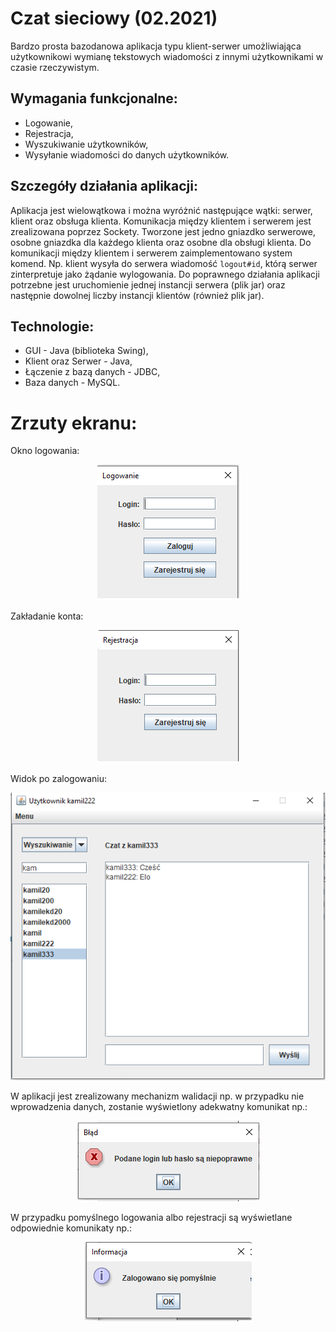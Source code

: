 # Czat sieciowy (02.2021)
Bardzo prosta bazodanowa aplikacja typu klient-serwer umożliwiająca użytkownikowi wymianę tekstowych wiadomości z innymi użytkownikami w czasie rzeczywistym.    

## Wymagania funkcjonalne:
* Logowanie,
* Rejestracja,
* Wyszukiwanie użytkowników,
* Wysyłanie wiadomości do danych użytkowników.

## Szczegóły działania aplikacji:
Aplikacja jest wielowątkowa i można wyróżnić następujące wątki: serwer, klient oraz obsługa klienta. Komunikacja między klientem i serwerem jest zrealizowana poprzez Sockety. Tworzone jest jedno gniazdko serwerowe, osobne gniazdka dla każdego klienta oraz osobne dla obsługi klienta. Do komunikacji między klientem i serwerem zaimplementowano system komend. Np. klient wysyła do serwera wiadomość ``logout#id``, którą serwer zinterpretuje jako żądanie wylogowania. Do poprawnego działania aplikacji potrzebne jest uruchomienie jednej instancji serwera (plik jar) oraz następnie dowolnej liczby instancji klientów (również plik jar).

## Technologie:
* GUI - Java (biblioteka Swing),
* Klient oraz Serwer - Java,
* Łączenie z bazą danych - JDBC,
* Baza danych - MySQL.

# Zrzuty ekranu:

Okno logowania:
<p align="center" width="100%">
    <img src="img/logowanie.png">
</p>

Zakładanie konta:
<p align="center" width="100%">
    <img src="img/rejestracja.png">
</p>

Widok po zalogowaniu:
<p align="center" width="100%">
    <img src="img/czat.png">
</p>

W aplikacji jest zrealizowany mechanizm walidacji np. w przypadku nie wprowadzenia danych, zostanie wyświetlony adekwatny komunikat np.:
<p align="center" width="100%">
    <img src="img/walidacja.png">
</p>

W przypadku pomyślnego logowania albo rejestracji są wyświetlane odpowiednie komunikaty np.:
<p align="center" width="100%">
    <img src="img/sukces.png">
</p>

